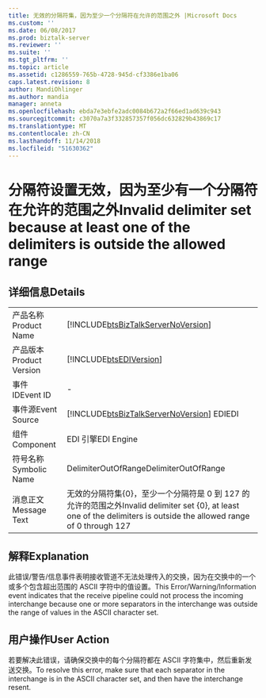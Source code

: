 ```yaml
---
title: 无效的分隔符集，因为至少一个分隔符在允许的范围之外 |Microsoft Docs
ms.custom: ''
ms.date: 06/08/2017
ms.prod: biztalk-server
ms.reviewer: ''
ms.suite: ''
ms.tgt_pltfrm: ''
ms.topic: article
ms.assetid: c1286559-765b-4728-945d-cf3386e1ba06
caps.latest.revision: 8
author: MandiOhlinger
ms.author: mandia
manager: anneta
ms.openlocfilehash: ebda7e3ebfe2adc0084b672a2f66ed1ad639c943
ms.sourcegitcommit: c3070a7a3f332857357f056dc632829b43869c17
ms.translationtype: MT
ms.contentlocale: zh-CN
ms.lasthandoff: 11/14/2018
ms.locfileid: "51630362"
---
```

# <a name="invalid-delimiter-set-because-at-least-one-of-the-delimiters-is-outside-the-allowed-range"></a><span data-ttu-id="07ab8-102">分隔符设置无效，因为至少有一个分隔符在允许的范围之外</span><span class="sxs-lookup"><span data-stu-id="07ab8-102">Invalid delimiter set because at least one of the delimiters is outside the allowed range</span></span>
## <a name="details"></a><span data-ttu-id="07ab8-103">详细信息</span><span class="sxs-lookup"><span data-stu-id="07ab8-103">Details</span></span>  
  
|                 |                                                                                                        |
|-----------------|--------------------------------------------------------------------------------------------------------|
|  <span data-ttu-id="07ab8-104">产品名称</span><span class="sxs-lookup"><span data-stu-id="07ab8-104">Product Name</span></span>   |           [!INCLUDE[btsBizTalkServerNoVersion](../includes/btsbiztalkservernoversion-md.md)]           |
| <span data-ttu-id="07ab8-105">产品版本</span><span class="sxs-lookup"><span data-stu-id="07ab8-105">Product Version</span></span> |                       [!INCLUDE[btsEDIVersion](../includes/btsediversion-md.md)]                       |
|    <span data-ttu-id="07ab8-106">事件 ID</span><span class="sxs-lookup"><span data-stu-id="07ab8-106">Event ID</span></span>     |                                                   -                                                    |
|  <span data-ttu-id="07ab8-107">事件源</span><span class="sxs-lookup"><span data-stu-id="07ab8-107">Event Source</span></span>   |         [!INCLUDE[btsBizTalkServerNoVersion](../includes/btsbiztalkservernoversion-md.md)] <span data-ttu-id="07ab8-108">EDI</span><span class="sxs-lookup"><span data-stu-id="07ab8-108">EDI</span></span>         |
|    <span data-ttu-id="07ab8-109">组件</span><span class="sxs-lookup"><span data-stu-id="07ab8-109">Component</span></span>    |                                               <span data-ttu-id="07ab8-110">EDI 引擎</span><span class="sxs-lookup"><span data-stu-id="07ab8-110">EDI Engine</span></span>                                               |
|  <span data-ttu-id="07ab8-111">符号名称</span><span class="sxs-lookup"><span data-stu-id="07ab8-111">Symbolic Name</span></span>  |                                          <span data-ttu-id="07ab8-112">DelimiterOutOfRange</span><span class="sxs-lookup"><span data-stu-id="07ab8-112">DelimiterOutOfRange</span></span>                                           |
|  <span data-ttu-id="07ab8-113">消息正文</span><span class="sxs-lookup"><span data-stu-id="07ab8-113">Message Text</span></span>   | <span data-ttu-id="07ab8-114">无效的分隔符集{0}，至少一个分隔符是 0 到 127 的允许的范围之外</span><span class="sxs-lookup"><span data-stu-id="07ab8-114">Invalid delimiter set {0}, at least one of the delimiters is outside the allowed range of 0 through 127</span></span> |
  
## <a name="explanation"></a><span data-ttu-id="07ab8-115">解释</span><span class="sxs-lookup"><span data-stu-id="07ab8-115">Explanation</span></span>  
 <span data-ttu-id="07ab8-116">此错误/警告/信息事件表明接收管道不无法处理传入的交换，因为在交换中的一个或多个包含超出范围的 ASCII 字符中的值设置。</span><span class="sxs-lookup"><span data-stu-id="07ab8-116">This Error/Warning/Information event indicates that the receive pipeline could not process the incoming interchange because one or more separators in the interchange was outside the range of values in the ASCII character set.</span></span>  
  
## <a name="user-action"></a><span data-ttu-id="07ab8-117">用户操作</span><span class="sxs-lookup"><span data-stu-id="07ab8-117">User Action</span></span>  
 <span data-ttu-id="07ab8-118">若要解决此错误，请确保交换中的每个分隔符都在 ASCII 字符集中，然后重新发送交换。</span><span class="sxs-lookup"><span data-stu-id="07ab8-118">To resolve this error, make sure that each separator in the interchange is in the ASCII character set, and then have the interchange resent.</span></span>
